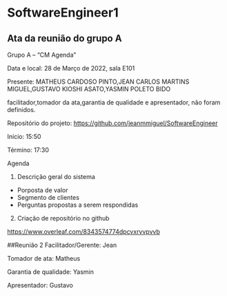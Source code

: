 # SoftwareEngineer1

## Ata da reunião do grupo A
Grupo A – “CM Agenda”

Data e local: 28 de Março de 2022, sala E101

Presente: MATHEUS CARDOSO PINTO,JEAN CARLOS MARTINS MIGUEL,GUSTAVO KIOSHI ASATO,YASMIN POLETO BIDO

facilitador,tomador da ata,garantia de qualidade e apresentador, não foram definidos.

Repositório do projeto: https://github.com/jeanmmiguel/SoftwareEngineer


Início: 15:50

Término: 17:30

Agenda
1. Descrição geral do sistema
- Porposta de valor 
- Segmento de clientes
- Perguntas propostas a serem respondidas
2. Criação de repositório no github
 

https://www.overleaf.com/8343574774dpcvxrvvpvvb

##Reunião 2
Facilitador/Gerente: Jean

Tomador de ata: Matheus

Garantia de qualidade: Yasmin

Apresentador: Gustavo
